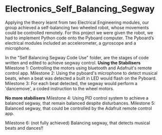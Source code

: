 # Electronics_Self_Balancing_Segway
Applying the theory learnt from two Electrical Engineering modules, our group achieved a self-balancing two wheeled robot, whose movements could be controlled remotely.   For this project we were given the robot, we had to implement Python code onto the Pyboard computer. The Pyboard’s electrical modules included an accelerometer, a gyroscope and a microphone. 

In the "Self Balancing Segway Code Use" folder, are the stages of code written and edited to achieve segway control. 
**Using the Stabilisers**
Milestone 1: Controlling the motors using bluetooth and Adafruit's remote control app. 
Milestone 2: Using the pyboard's microphone to detect musical beats, when a beat was detected a built in LED would flash on the Pyboard.
Milestone 3: For each beat detected, the segway would perform a 'dancemove', a coded instruction to the wheel motors.

**No more stabilisers**
Milestone 4: Using PID control system to achieve a balanced segway, that remain balanced despite disturbances.
Milestone 5: Balanced segway, that could be controlled by the Adafruit remote control app. 

Milestone 6: (not fully achieved) Balancing segway, that detects musical beats and dances!!
